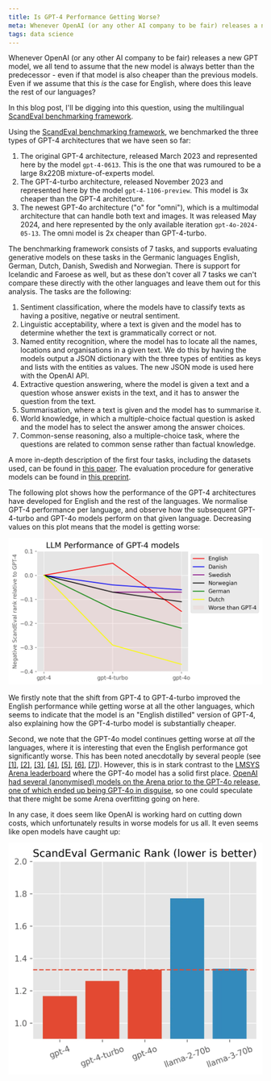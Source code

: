 ```yaml
---
title: Is GPT-4 Performance Getting Worse?
meta: Whenever OpenAI (or any other AI company to be fair) releases a new GPT model, we all tend to assume that the new model is always better than the predecessor - even if that model is also cheaper than the previous models. Even if we assume that this is the case for English, where does this leave the rest of our languages? In this blog post, I'll be digging into this question, using the multilingual ScandEval benchmarking framework.
tags: data science
---
```


Whenever OpenAI (or any other AI company to be fair) releases a new GPT model, we all
tend to assume that the new model is always better than the predecessor - even if that
model is also cheaper than the previous models. Even if we assume that this _is_ the
case for English, where does this leave the rest of our languages?

In this blog post, I'll be digging into this question, using the multilingual
[ScandEval benchmarking framework](https://scandeval.com).

Using the [ScandEval benchmarking framework](https://github.com/ScandEval/ScandEval),
we benchmarked the three types of GPT-4 architectures that we have seen so far:

1. The original GPT-4 architecture, released March 2023 and represented here by the
   model `gpt-4-0613`. This is the one that was rumoured to be a large 8x220B
   mixture-of-experts model.
2. The GPT-4-turbo architecture, released November 2023 and represented here by the
   model `gpt-4-1106-preview`. This model is 3x cheaper than the GPT-4 architecture.
3. The newest GPT-4o architecture ("o" for "omni"), which is a multimodal architecture
   that can handle both text and images. It was released May 2024, and here represented
   by the only available iteration `gpt-4o-2024-05-13`. The omni model is 2x cheaper
   than GPT-4-turbo.

The benchmarking framework consists of 7 tasks, and supports evaluating generative
models on these tasks in the Germanic languages English, German, Dutch, Danish, Swedish
and Norwegian. There is support for Icelandic and Faroese as well, but as these don't
cover all 7 tasks we can't compare these directly with the other languages and leave
them out for this analysis. The tasks are the following:

1. Sentiment classification, where the models have to classify texts as having a
   positive, negative or neutral sentiment.
2. Linguistic acceptability, where a text is given and the model has to determine
   whether the text is grammatically correct or not.
3. Named entity recognition, where the model has to locate all the names, locations and
   organisations in a given text. We do this by having the models output a JSON
   dictionary with the three types of entities as keys and lists with the entities as
   values. The new JSON mode is used here with the OpenAI API.
4. Extractive question answering, where the model is given a text and a question whose
   answer exists in the text, and it has to answer the question from the text.
5. Summarisation, where a text is given and the model has to summarise it.
6. World knowledge, in which a multiple-choice factual question is asked and the model
   has to select the answer among the answer choices.
7. Common-sense reasoning, also a multiple-choice task, where the questions are related
   to common sense rather than factual knowledge.

A more in-depth description of the first four tasks, including the datasets used, can
be found in [this paper](https://aclanthology.org/2023.nodalida-1.20/). The evaluation
procedure for generative models can be found in [this preprint](XX).

The following plot shows how the performance of the GPT-4 architectures have developed
for English and the rest of the languages. We normalise GPT-4 performance per language,
and observe how the subsequent GPT-4-turbo and GPT-4o models perform on that given
language. Decreasing values on this plot means that the model is getting worse:

![Line plot of GPT-4 models, separated into each Germanic language](/src/assets/img/gpt4-drop.webp)

We firstly note that the shift from GPT-4 to GPT-4-turbo improved the English
performance while getting worse at all the other languages, which seems to indicate
that the model is an "English distilled" version of GPT-4, also explaining how the
GPT-4-turbo model is substantially cheaper.

Second, we note that the GPT-4o model continues getting worse at _all_ the languages,
where it is interesting that even the English performance got significantly worse. This
has been noted anecdotally by several people (see
[\[1\]](https://x.com/bindureddy/status/1790127425705120149),
[\[2\]](https://x.com/MatthewRideout/status/1794055335440720117),
[\[3\]](https://x.com/arthurcolle/status/1798474316641972457),
[\[4\]](https://x.com/jijosunny/status/1798301455356682677),
[\[5\]](https://x.com/karlrohe/status/1801000308144832698),
[\[6\]](https://x.com/literallydenis/status/1790082766178034059),
[\[7\]](https://x.com/thedataroom/status/1800499701831364678)). However, this is in
stark contrast to the [LMSYS Arena leaderboard](https://chat.lmsys.org/?leaderboard)
where the GPT-4o model has a solid first place. [OpenAI had several (anonymised) models
on the Arena prior to the GPT-4o release, one of which ended up being GPT-4o in
disguise](https://arstechnica.com/information-technology/2024/05/before-launching-gpt-4o-broke-records-on-chatbot-leaderboard-under-a-secret-name/),
so one could speculate that there might be some Arena overfitting going on here.

In any case, it does seem like OpenAI is working hard on cutting down costs, which
unfortunately results in worse models for us all. It even seems like open models have
caught up:

![Bar plot of Germanic ScandEval performance of GPT-4 models and Llama-70b models](/src/assets/img/gpt4-llama.webp)
